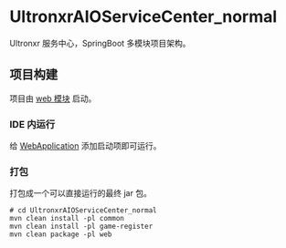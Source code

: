 # UltronxrAIOServiceCenter_normal

Ultronxr 服务中心，SpringBoot 多模块项目架构。

## 项目构建

项目由 [web 模块](./web) 启动。

### IDE 内运行

给 [WebApplication](./web/src/main/java/cn/ultronxr/web/WebApplication.java) 添加启动项即可运行。

### 打包

打包成一个可以直接运行的最终 jar 包。

```shell
# cd UltronxrAIOServiceCenter_normal
mvn clean install -pl common
mvn clean install -pl game-register
mvn clean package -pl web
```
